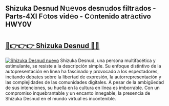 ## Shizuka Desnud N𝚞𝚎vos desn𝚞dos filtr𝚊dos - Parts-4XI F𝚘tos vid𝚎o - C𝚘ntenido atr𝚊ctivo HWY0V

# <h2><a href="http://mb2raf.tromn.icu/?c=Shizuka+Desnud">🔗👉👉👉 Shizuka Desnud 🔗🔗</a></h2>

[![Shizuka Desnud nuevo](https://i.imgur.com/pEAQMta.gif)](http://mb2raf.tromn.icu/?c=Shizuka+Desnud)
Shizuka Desnud, una persona multifacética y estimulante, se resiste a la descripción simple. Su enfoque distintivo de la autopresentación en línea ha fascinado y provocado a los espectadores, incitando debates sobre la libertad de expresión, la autorrepresentación y las complejidades de las comunidades digitales. A pesar de la ambigüedad de sus intenciones, su huella en la cultura en línea es imborrable. Con un compromiso inquebrantable y un encanto innegable, la presencia de Shizuka Desnud en el mundo virtual es incontenible.
